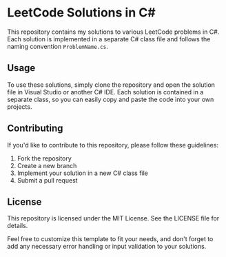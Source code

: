 # LeetCode Solutions in C#

This repository contains my solutions to various LeetCode problems in C#. Each solution is implemented in a separate C# class file and follows the naming convention `ProblemName.cs`.

## Usage

To use these solutions, simply clone the repository and open the solution file in Visual Studio or another C# IDE. Each solution is contained in a separate class, so you can easily copy and paste the code into your own projects.

## Contributing

If you'd like to contribute to this repository, please follow these guidelines:

1. Fork the repository
2. Create a new branch
3. Implement your solution in a new C# class file
4. Submit a pull request

## License

This repository is licensed under the MIT License. See the LICENSE file for details.

Feel free to customize this template to fit your needs, and don't forget to add any necessary error handling or input validation to your solutions.
